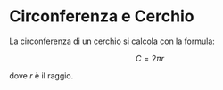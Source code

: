 # Circonferenza e Cerchio

La circonferenza di un cerchio si calcola con la formula:

$$ C = 2 \pi r $$

dove $r$ è il raggio.
